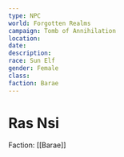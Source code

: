 ```yaml
---
type: NPC
world: Forgotten Realms
campaign: Tomb of Annihilation
location:
date:
description:
race: Sun Elf
gender: Female
class:
faction: Barae
---
```



# Ras Nsi

Faction: [[Barae]]